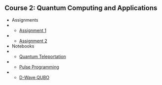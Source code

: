 ## Course 2: Quantum Computing and Applications

- Assignments
- - [Assignment 1](/c2-solutions/assn-1.md)
- - [Assignment 2](/c2-solutions/assn-2.md)
- Notebooks
- - [Quantum Teleportation](./notebook.html?c2-mod1/teleportation.ipynb)
- - [Pulse Programming](./notebook.html?c2-mod2/pulse.ipynb)
- - [D-Wave QUBO](./notebook.html?c2-mod4/dwave.ipynb)